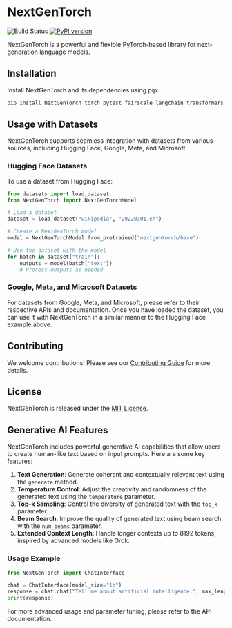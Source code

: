 # NextGenTorch

![Build Status](https://github.com/VishwamAI/NextGenTorch/workflows/Continuous%20Integration/badge.svg)
[![PyPI version](https://badge.fury.io/py/NextGenTorch.svg)](https://pypi.org/project/NextGenTorch/)

NextGenTorch is a powerful and flexible PyTorch-based library for next-generation language models.

## Installation

Install NextGenTorch and its dependencies using pip:

```bash
pip install NextGenTorch torch pytest fairscale langchain transformers
```

## Usage with Datasets

NextGenTorch supports seamless integration with datasets from various sources, including Hugging Face, Google, Meta, and Microsoft.

### Hugging Face Datasets

To use a dataset from Hugging Face:

```python
from datasets import load_dataset
from NextGenTorch import NextGenTorchModel

# Load a dataset
dataset = load_dataset("wikipedia", "20220301.en")

# Create a NextGenTorch model
model = NextGenTorchModel.from_pretrained("nextgentorch/base")

# Use the dataset with the model
for batch in dataset["train"]:
    outputs = model(batch["text"])
    # Process outputs as needed
```

### Google, Meta, and Microsoft Datasets

For datasets from Google, Meta, and Microsoft, please refer to their respective APIs and documentation. Once you have loaded the dataset, you can use it with NextGenTorch in a similar manner to the Hugging Face example above.

## Contributing

We welcome contributions! Please see our [Contributing Guide](CONTRIBUTING.md) for more details.

## License

NextGenTorch is released under the [MIT License](LICENSE).

## Generative AI Features

NextGenTorch includes powerful generative AI capabilities that allow users to create human-like text based on input prompts. Here are some key features:

1. **Text Generation**: Generate coherent and contextually relevant text using the `generate` method.
2. **Temperature Control**: Adjust the creativity and randomness of the generated text using the `temperature` parameter.
3. **Top-k Sampling**: Control the diversity of generated text with the `top_k` parameter.
4. **Beam Search**: Improve the quality of generated text using beam search with the `num_beams` parameter.
5. **Extended Context Length**: Handle longer contexts up to 8192 tokens, inspired by advanced models like Grok.

### Usage Example

```python
from NextGenTorch import ChatInterface

chat = ChatInterface(model_size="1b")
response = chat.chat("Tell me about artificial intelligence.", max_length=100, temperature=0.7, top_k=50)
print(response)
```

For more advanced usage and parameter tuning, please refer to the API documentation.
